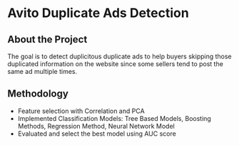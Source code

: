 # Avito Duplicate Ads Detection

## About the Project
The goal is to detect duplicitous duplicate ads to help buyers skipping those duplicated information on the website since some sellers tend to post the same ad multiple times.

## Methodology
- Feature selection with Correlation and PCA
- Implemented Classification Models: Tree Based Models, Boosting Methods, Regression Method, Neural Network Model
- Evaluated and select the best model using AUC score
